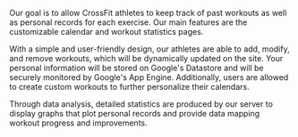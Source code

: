 Our goal is to allow CrossFit athletes to keep track of past workouts as well as personal records for each exercise. Our main features are the customizable calendar and workout statistics pages.

With a simple and user-friendly design, our athletes are able to add, modify, and remove workouts, which will be dynamically updated on the site. Your personal information will be stored on Google's Datastore and will be securely monitored by Google's App Engine. Additionally, users are allowed to create custom workouts to further personalize their calendars.

Through data analysis, detailed statistics are produced by our server to display graphs that plot personal records and provide data mapping workout progress and improvements.